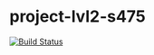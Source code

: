 # project-lvl2-s475

[![Build Status](https://travis-ci.org/ulanivan/project-lvl2-s475.svg?branch=master)](https://travis-ci.org/ulanivan/project-lvl2-s475)
